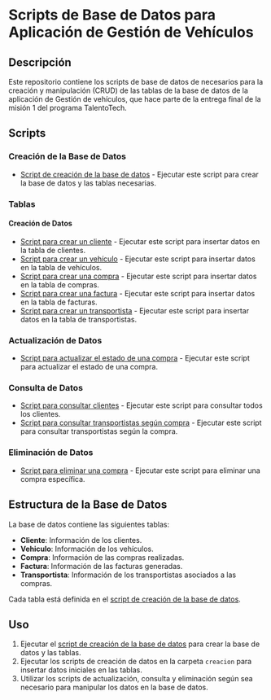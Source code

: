 # Scripts de Base de Datos para Aplicación de Gestión de Vehículos

## Descripción

Este repositorio contiene los scripts de base de datos de necesarios para la creación y manipulación (CRUD) de las tablas de la base de datos de la aplicación de Gestión de vehículos, que hace parte de la entrega final de la misión 1 del programa TalentoTech. 

## Scripts

### Creación de la Base de Datos
- [Script de creación de la base de datos](./script_creacion.sql) - Ejecutar este script para crear la base de datos y las tablas necesarias.

### Tablas

#### Creación de Datos
- [Script para crear un cliente](./creacion/crear_cliente.sql) - Ejecutar este script para insertar datos en la tabla de clientes.
- [Script para crear un vehículo](./creacion/crear_vehiculo.sql) - Ejecutar este script para insertar datos en la tabla de vehículos.
- [Script para crear una compra](./creacion/crear_compra.sql) - Ejecutar este script para insertar datos en la tabla de compras.
- [Script para crear una factura](./creacion/crear_factura.sql) - Ejecutar este script para insertar datos en la tabla de facturas.
- [Script para crear un transportista](./creacion/crear_transportista.sql) - Ejecutar este script para insertar datos en la tabla de transportistas.

### Actualización de Datos
- [Script para actualizar el estado de una compra](./actualizacion/actualizar_estado_compra.sql) - Ejecutar este script para actualizar el estado de una compra.

### Consulta de Datos
- [Script para consultar clientes](./consultar/consultar_clientes.sql) - Ejecutar este script para consultar todos los clientes.
- [Script para consultar transportistas según compra](./consultar/consultar_transportista_segun_compra.sql) - Ejecutar este script para consultar transportistas según la compra.

### Eliminación de Datos
- [Script para eliminar una compra](./eliminacion/eliminar_compra.sql) - Ejecutar este script para eliminar una compra específica.

## Estructura de la Base de Datos

La base de datos contiene las siguientes tablas:

- **Cliente**: Información de los clientes.
- **Vehiculo**: Información de los vehículos.
- **Compra**: Información de las compras realizadas.
- **Factura**: Información de las facturas generadas.
- **Transportista**: Información de los transportistas asociados a las compras.

Cada tabla está definida en el [script de creación de la base de datos](./script_creacion.sql).

## Uso

1. Ejecutar el [script de creación de la base de datos](./script_creacion.sql) para crear la base de datos y las tablas.
2. Ejecutar los scripts de creación de datos en la carpeta `creacion` para insertar datos iniciales en las tablas.
3. Utilizar los scripts de actualización, consulta y eliminación según sea necesario para manipular los datos en la base de datos.